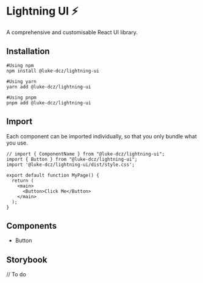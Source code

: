 # Lightning UI ⚡️

A comprehensive and customisable React UI library.

## Installation

```
#Using npm
npm install @luke-dcz/lightning-ui

#Using yarn
yarn add @luke-dcz/lightning-ui

#Using pnpm
pnpm add @luke-dcz/lightning-ui
```

## Import

Each component can be imported individually, so that you only bundle what you use.

```
// import { ComponentName } from "@luke-dcz/lightning-ui";
import { Button } from "@luke-dcz/lightning-ui";
import '@luke-dcz/lightning-ui/dist/style.css';

export default function MyPage() {
  return (
    <main>
      <Button>Click Me</Button>
    </main>
  );
}
```

## Components

- Button

## Storybook

// To do
